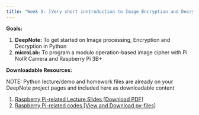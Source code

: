 ```yaml
---
title: "Week 5: [Very short inntroduction to Image Encryption and Decryption in Python] & [Raspberry Pi 3B+ with Pi NoIR Camera]"
---
```


**Goals:** 
1. **DeepNote:** To get started on Image processing, Encryption and Decryption in Python
2. **microLab:** To program a modulo operation-based image cipher with Pi NoIR Camera and Raspberry Pi 3B+ 

**Downloadable Resources:** 

NOTE: Python lecture/demo and homework files are already on your DeepNote project pages and included here as downloadable content 
<!-- 1. <a href="/files/Week4-Demo4-Guide.ipynb" target="_blank">DeepNote Lecture/Demo for the next steps in Pandas using Python [Download ipynb-file]</a><br> -->
<!-- 2. <a href="/files/HW4.ipynb" target="_blank">Python Homework 5 [Download ipynb-file]</a> & <a href="/files/HW4.csv" target="_blank">its CSV-file [Download csv-file]</a><br> -->
1. <a href="/files/Deck3_RPi3BplusPiNoIRCamera_Module2_10292021.pdf" target="_blank">Raspberry Pi-related Lecture Slides [Download PDF]</a><br>
2. <a href="https://github.com/GWU-APSC1001/Fall2021/tree/main/Week5-ImageEncrptDecrypt" target="_blank">Raspberry Pi-related codes [View and Download py-files]</a><br>